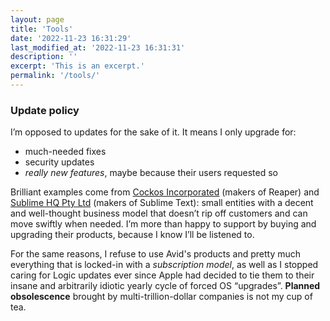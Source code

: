 ```yaml
---
layout: page
title: 'Tools'
date: '2022-11-23 16:31:29'
last_modified_at: '2022-11-23 16:31:31'
description: ''
excerpt: 'This is an excerpt.'
permalink: '/tools/'
---
```

### Update policy

I’m opposed to updates for the sake of it. It means I only upgrade for:

- much-needed fixes
- security updates
- _really new features_, maybe because their users requested so

Brilliant examples come from [Cockos Incorporated](https://cockos.com/) (makers of Reaper) and [Sublime HQ Pty Ltd](https://www.sublimehq.com/) (makers of Sublime Text): small entities with a decent and well-thought business model that doesn’t rip off customers and can move swiftly when needed. I’m more than happy to support by buying and upgrading their products, because I know I’ll be listened to.

For the same reasons, I refuse to use Avid's products and pretty much everything that is locked-in with a _subscription model_, as well as I stopped caring for Logic updates ever since Apple had decided to tie them to their insane and arbitrarily idiotic yearly cycle of forced OS “upgrades”. **Planned obsolescence** brought by multi-trillion-dollar companies is not my cup of tea.